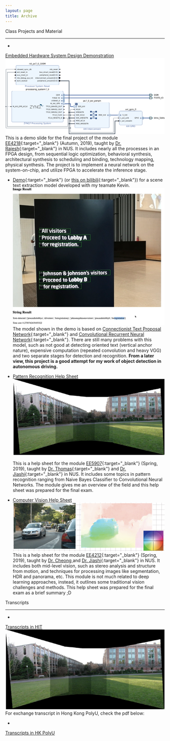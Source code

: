```yaml
---
layout: page
title: Archive
---
```


Class Projects and Material

---

- <a href="../assets/pdf/EE4218Demo.pdf" target="_blank"> 
Embedded Hardware System Design Demonstration </a> 
![Co-processor](../assets/img/certificate/4218.png)
    This is a demo slide for the final project of the module [EE4218](https://nusmods.com/modules/EE4218/embedded-hardware-system-design){:target="_blank"} (Autumn, 2019), taught by [Dr. Rajesh](https://www.ece.nus.edu.sg/stfpage/raje/){:target="_blank"} in NUS. It includes nearly all the processes in an FPGA design, from sequential logic optimization, behavioral synthesis, architectural synthesis to scheduling and binding, technology mapping, physical synthesis. The project is to implement a neural network on the system-on-chip, and utilize FPGA to accelerate the inference stage.


- [Demo](https://www.youtube.com/watch?v=do7jV_T61yg){:target="_blank"} (or [this on bilibili](https://www.bilibili.com/video/av56362371){:target="_blank"}) for a scene text extraction model developed with my teamate Kevin.
![OCR](../assets/img/certificate/OCR.PNG)
    The model shown in the demo is based on [Connectionist Text Proposal Network](https://arxiv.org/pdf/1609.03605.pdf){:target="_blank"} and [Convolutional Recurrent Neural Network](https://arxiv.org/pdf/1507.05717.pdf){:target="_blank"}. There are still many problems with this model, such as not good at detecting oriented text (vertical anchor nature), expensive computation (repeated convolution and heavy VGG) and two separate stages for detection and recognition. **From a later view, this project is a good attempt for my work of object detection in autonomous driving.**
    <!-- <iframe width="560" height="315" src="https://www.youtube.com/embed/do7jV_T61yg" frameborder="40" allow="accelerometer; autoplay; encrypted-media; gyroscope; picture-in-picture" allowfullscreen></iframe> -->


- <a href="../assets/pdf/EE5907HelpSheet.pdf" target="_blank"> Pattern Recognition Help Sheet </a> 
![Stitching](../assets/img/certificate/5907.PNG)

    This is a help sheet for the module [EE5907](https://nusmods.com/modules/EE5907/pattern-recognition){:target="_blank"} (Spring, 2019), taught by [Dr. Thomas](https://sites.google.com/view/yeolab/thomas){:target="_blank"} and [Dr. Jiashi](https://sites.google.com/site/jshfeng/){:target="_blank"} in NUS. It includes some topics in pattern recognition ranging from Naive Bayes Classifier to Convolutional Neural Networks. The module gives me an overview of the field and this help sheet was prepared for the final exam.


- <a href="../assets/pdf/EE4212HelpSheet.pdf" target="_blank"> Computer Vision Help Sheet </a> 
![Optical-Flow](../assets/img/certificate/OT.PNG)
    This is a help sheet for the module [EE4212](https://nusmods.com/modules/EE4212/computer-vision){:target="_blank"} (Spring, 2019), taught by <a href="https://www.ece.nus.edu.sg/stfpage/eleclf/" target="_blank"> Dr. Cheong </a> and [Dr. Jiashi](https://sites.google.com/site/jshfeng/){:target="_blank"} in NUS. It includes both mid-level vision, such as stereo analysis and structure from motion, and techniques for processing images like segmentation, HDR and panorama, etc. This module is not much related to deep learning approaches, instead, it outlines some traditional vision challenges and methods. This help sheet was prepared for the final exam as a brief summary ;D


Transcripts

---

- <a href="../assets/certificate/TP.pdf" target="_blank"> 
Transcripts in HIT </a>
![Stitching](../assets/img/certificate/5907.PNG)
For exchange transcript in Hong Kong PolyU, check the pdf below:
- <a href="../assets/certificate/HKTP.pdf" target="_blank"> 
Transcripts in HK PolyU </a>

